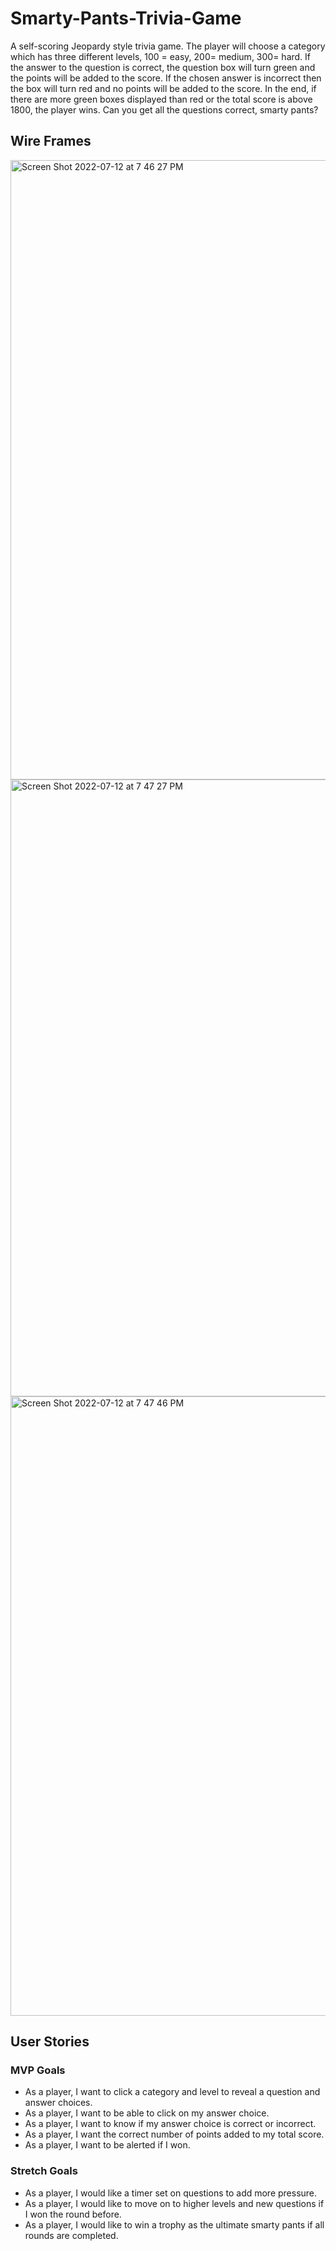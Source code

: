 # Smarty-Pants-Trivia-Game

A self-scoring Jeopardy style trivia game. The player will choose a category which has three different levels, 100 = easy, 200= medium, 300= hard. If the answer to the question is correct, the question box will turn green and the points will be added to the score. If the chosen answer is incorrect then the box will turn red and no points will be added to the score. In the end, if there are more green boxes displayed than red or the total score is above 1800, the player wins. Can you get all the questions correct, smarty pants?

## Wire Frames

<img width="991" alt="Screen Shot 2022-07-12 at 7 46 27 PM" src="https://media.git.generalassemb.ly/user/43459/files/ce112b44-23cf-40ab-b3f7-8a1a368e37a4">

<img width="987" alt="Screen Shot 2022-07-12 at 7 47 27 PM" src="https://media.git.generalassemb.ly/user/43459/files/3e717cd8-2672-4e54-9b73-63c186566e9b">

<img width="991" alt="Screen Shot 2022-07-12 at 7 47 46 PM" src="https://media.git.generalassemb.ly/user/43459/files/c89a8400-825d-457d-b134-a1b28b42db70">


## User Stories

### MVP Goals
- As a player, I want to click a category and level to reveal a question and answer choices.
- As a player, I want to be able to click on my answer choice.
- As a player, I want to know if my answer choice is correct or incorrect.
- As a player, I want the correct number of points added to my total score.
- As a player, I want to be alerted if I won.

### Stretch Goals
- As a player, I would like a timer set on questions to add more pressure.
- As a player, I would like to move on to higher levels and new questions if I won the round before.
-  As a player, I would like to win a trophy as the ultimate smarty pants if all rounds are completed.
